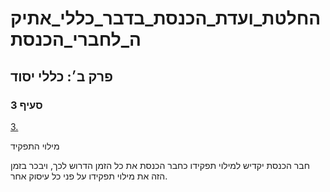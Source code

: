 # החלטת_ועדת_הכנסת_בדבר_כללי_אתיקה_לחברי_הכנסת

## פרק ב׳: כללי יסוד

### סעיף 3

[3.](https://he.wikisource.org/wiki/%D7%9B%D7%9C%D7%9C%D7%99_%D7%90%D7%AA%D7%99%D7%A7%D7%94_%D7%9C%D7%97%D7%91%D7%A8%D7%99_%D7%94%D7%9B%D7%A0%D7%A1%D7%AA#%D7%A1%D7%A2%D7%99%D7%A3_3)

מילוי התפקיד

חבר הכנסת יקדיש למילוי תפקידו כחבר הכנסת את כל הזמן הדרוש לכך, ויבכר בזמן הזה את מילוי תפקידו על פני כל עיסוק אחר.